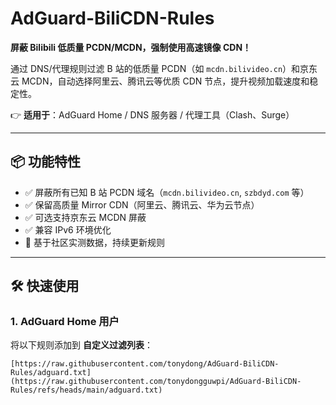 # AdGuard-BiliCDN-Rules
**屏蔽 Bilibili 低质量 PCDN/MCDN，强制使用高速镜像 CDN！**  

通过 DNS/代理规则过滤 B 站的低质量 PCDN（如 `mcdn.bilivideo.cn`）和京东云 MCDN，自动选择阿里云、腾讯云等优质 CDN 节点，提升视频加载速度和稳定性。  

👉 **适用于**：AdGuard Home / DNS 服务器 / 代理工具（Clash、Surge）  

---

## 📦 功能特性  
- ✅ 屏蔽所有已知 B 站 PCDN 域名（`mcdn.bilivideo.cn`, `szbdyd.com` 等）  
- ✅ 保留高质量 Mirror CDN（阿里云、腾讯云、华为云节点）  
- ✅ 可选支持京东云 MCDN 屏蔽  
- ✅ 兼容 IPv6 环境优化  
- 📌 基于社区实测数据，持续更新规则  

---

## 🛠️ 快速使用  
### 1. AdGuard Home 用户  
将以下规则添加到 **自定义过滤列表**：  
```plaintext
[https://raw.githubusercontent.com/tonydong/AdGuard-BiliCDN-Rules/adguard.txt](https://raw.githubusercontent.com/tonydongguwpi/AdGuard-BiliCDN-Rules/refs/heads/main/adguard.txt)  
